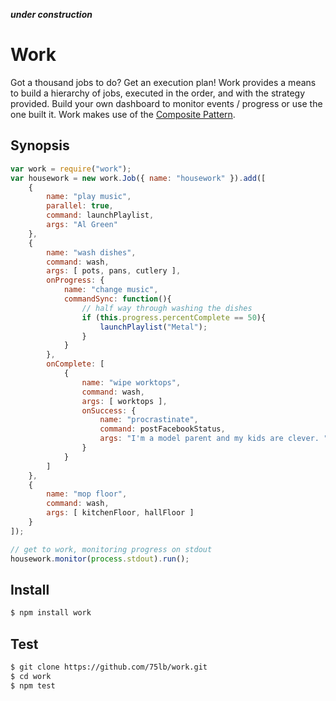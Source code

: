 ***under construction***

Work
====
Got a thousand jobs to do? Get an execution plan! Work provides a means to build a hierarchy of jobs, executed in the order, and with the strategy provided. Build your own dashboard to monitor events / progress or use the one built it. Work makes use of the [Composite Pattern](http://en.wikipedia.org/wiki/Composite_pattern).

Synopsis
--------
```javascript
var work = require("work");
var housework = new work.Job({ name: "housework" }).add([
    {
        name: "play music", 
        parallel: true,
        command: launchPlaylist,
        args: "Al Green"
    },
    { 
        name: "wash dishes",
        command: wash,
        args: [ pots, pans, cutlery ],
        onProgress: {
            name: "change music",
            commandSync: function(){
                // half way through washing the dishes
                if (this.progress.percentComplete == 50){
                    launchPlaylist("Metal");
                }
            }
        },
        onComplete: [
            {
                name: "wipe worktops",
                command: wash,
                args: [ worktops ],
                onSuccess: {
                    name: "procrastinate",
                    command: postFacebookStatus,
                    args: "I'm a model parent and my kids are clever. "
                }
            }
        ]
    },
    {
        name: "mop floor",
        command: wash,
        args: [ kitchenFloor, hallFloor ]
    }
]);

// get to work, monitoring progress on stdout
housework.monitor(process.stdout).run();
```

Install
-------
```sh
$ npm install work
```
Test
----
```sh
$ git clone https://github.com/75lb/work.git
$ cd work
$ npm test
```
